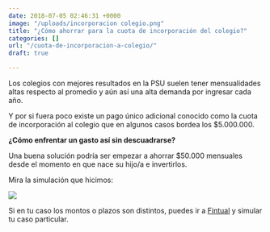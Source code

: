 ```yaml
---
date: 2018-07-05 02:46:31 +0000
image: "/uploads/incorporacion colegio.png"
title: "¿Cómo ahorrar para la cuota de incorporación del colegio?"
categories: []
url: "/cuota-de-incorporacion-a-colegio/"
draft: true

---
```

Los colegios con mejores resultados en la PSU suelen tener mensualidades altas respecto al promedio y aún así una alta demanda por ingresar cada año.

Y por si fuera poco existe un pago único adicional conocido como la cuota de incorporación al colegio que en algunos casos bordea los $5.000.000.

**¿Cómo enfrentar un gasto así sin descuadrarse?**

Una buena solución podría ser empezar a ahorrar $50.000 mensuales desde el momento en que nace su hijo/a e invertirlos.

Mira la simulación que hicimos:

![](/uploads/simulador.png)

Si en tu caso los montos o plazos son distintos, puedes ir a [Fintual](https://fintual.cl/?utm_source=edu.fintual.cl&utm_medium=referral&utm_content=como-ahorrar-cuota-incorporacion-colegio-171) y simular tu caso particular.